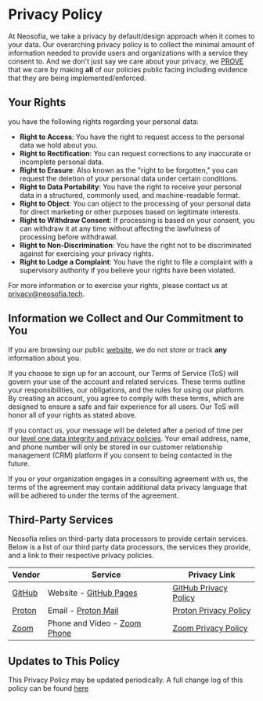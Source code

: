 [pol]: /website/qms/policies.md
[pol-email]: /website/qms/policies.md#level-1-dip
[ns]: https://neosofia.tech

# Privacy Policy

At Neosofia, we take a privacy by default/design approach when it comes to your data. Our overarching privacy policy is to collect the minimal amount of information needed to provide users and organizations with a service they consent to. And we don't just say we care about your privacy, we [PROVE][pol] that we care by making **all** of our policies public facing including evidence that they are being implemented/enforced.

## Your Rights

you have the following rights regarding your personal data:

- **Right to Access**: You have the right to request access to the personal data we hold about you.
- **Right to Rectification**: You can request corrections to any inaccurate or incomplete personal data.
- **Right to Erasure**: Also known as the "right to be forgotten," you can request the deletion of your personal data under certain conditions.
- **Right to Data Portability**: You have the right to receive your personal data in a structured, commonly used, and machine-readable format.
- **Right to Object**: You can object to the processing of your personal data for direct marketing or other purposes based on legitimate interests.
- **Right to Withdraw Consent**: If processing is based on your consent, you can withdraw it at any time without affecting the lawfulness of processing before withdrawal.
- **Right to Non-Discrimination**: You have the right not to be discriminated against for exercising your privacy rights.
- **Right to Lodge a Complaint**: You have the right to file a complaint with a supervisory authority if you believe your rights have been violated.

For more information or to exercise your rights, please contact us at [privacy@neosofia.tech](mailto:privacy@neosofia.tech).

## Information we Collect and Our Commitment to You

If you are browsing our public [website][ns], we do not store or track **any** information about you.

If you choose to sign up for an account, our Terms of Service (ToS) will govern your use of the account and related services. These terms outline your responsibilities, our obligations, and the rules for using our platform. By creating an account, you agree to comply with these terms, which are designed to ensure a safe and fair experience for all users. Our ToS will honor all of your rights as stated above. 

If you contact us, your message will be deleted after a period of time per our [level one data integrity and privacy policies][pol-email]. Your email address, name, and phone number will only be stored in our customer relationship management (CRM) platform if you consent to being contacted in the future.

If you or your organization engages in a consulting agreement with us, the terms of the agreement may contain additional data privacy language that will be adhered to under the terms of the agreement.

## Third-Party Services

Neosofia relies on third-party data processors to provide certain services. Below is a list of our third party data processors, the services they provide, and a link to their respective privacy policies.

[pr]: https://proton.me/
[gh]: https://github.com/
[ghpages]: https://pages.github.com/
[pm]: https://proton.me/mail
[ghpriv]: https://docs.github.com/en/site-policy/privacy-policies/github-general-privacy-statement
[prpriv]: https://proton.me/legal/privacy
[zoom]: https://www.zoom.com/
[zoom-serv]: https://www.zoom.com/en/products/voip-phone/
[zoom-priv]: https://www.zoom.com/en/trust/privacy/privacy-statement/
[nsgh]: https://github.com/Neosofia/corporate/commits/main/website/resources/privacy.md


| Vendor       | Service                                   | Privacy Link                     |
|--------------|-------------------------------------------|----------------------------------|
| [GitHub][gh] | Website - [GitHub Pages][ghpages]         | [GitHub Privacy Policy][ghpriv]  |
| [Proton][pr] | Email - [Proton Mail][pm]                 | [Proton Privacy Policy][prpriv]  |
| [Zoom][zoom] | Phone and Video - [Zoom Phone][zoom-serv] | [Zoom Privacy Policy][zoom-priv] |


## Updates to This Policy
This Privacy Policy may be updated periodically. A full change log of this policy can be found [here][nsgh]
